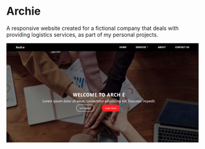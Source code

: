 # Archie
A responsive website created for a fictional company that deals with providing logistics services, as part of my personal projects.

<img src='https://github.com/StellaWanja/Archie/blob/master/images/archie.jpg' />
